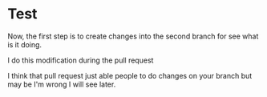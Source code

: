 # Test

Now, the first step is to create changes into the second branch for see what is it doing.


I do this modification during the pull request

I think that pull request just able people to do changes on your branch but may be I'm wrong I will see later.
